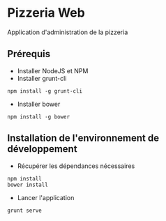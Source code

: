 # Pizzeria Web
Application d'administration de la pizzeria

## Prérequis
* Installer NodeJS et NPM
* Installer grunt-cli
```
npm install -g grunt-cli
```
* Installer bower
```
npm install -g bower
```

## Installation de l'environnement de développement
* Récupérer les dépendances nécessaires
```
npm install
bower install
```
* Lancer l'application
```
grunt serve
```
